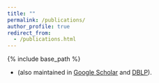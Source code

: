 ```yaml
---
title: ""
permalink: /publications/
author_profile: true
redirect_from: 
  - /publications.html
---
```


{% include base_path %}

<!-- Highlight
====== -->




<!---
* We have 2 tutorials in SIGMOD'18 and KDD'18 about LDP [Privacy at Scale: Local Differential Privacy in Practice](https://sites.google.com/view/kdd2018-tutorial/home).

* I maintain a list of LDP implementations (by myself and my collaborators) at [LDP_Protocols](https://github.com/vvv214/LDP_Protocols).

* 8 first-author papers in top-tier conferences VLDB'20, NDSS'20, SIGMOD'19, CCS'18 (co-first author), SP'18, Usenix'17, CCS'16 and journal TDSC'19.

* During undergrad, I published 2.x first-author papers in AsiaCCS'16, PloS ONE'15, and SoCG'14 (alphabetical order).
-->

* (also maintained in [Google Scholar](https://scholar.google.com/citations?user=TkgyXGwAAAAJ&hl=en&oi=ao) and [DBLP](https://dblp.uni-trier.de/pers/hd/w/Wang_0001:Tianhao)).

<script src="https://bibbase.org/show?bib=https%3A%2F%2Ftianhao.wang%2Ffiles%2Ftianhao.bib&jsonp=1"></script>

